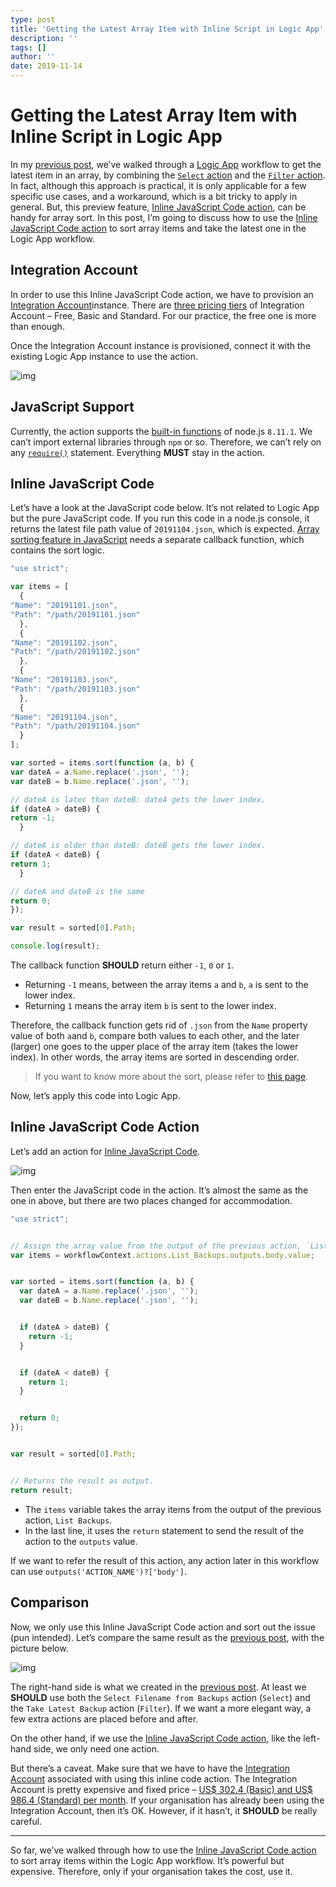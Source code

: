 ```yaml
---
type: post
title: 'Getting the Latest Array Item with Inline Script in Logic App'
description: ''
tags: []
author: ''
date: 2019-11-14
---
```


# Getting the Latest Array Item with Inline Script in Logic App

In my [previous post](https://devkimchi.com/2019/11/06/getting-the-latest-array-item-in-logic-app/), we’ve walked through a [Logic App](https://docs.microsoft.com/azure/logic-apps/logic-apps-overview?WT.mc_id=devkimchicom-blog-juyoo) workflow to get the latest item in an array, by combining the [`Select` action](https://docs.microsoft.com/azure/logic-apps/logic-apps-workflow-actions-triggers?WT.mc_id=devkimchicom-blog-juyoo#select-action) and the [`Filter` action](https://docs.microsoft.com/azure/logic-apps/logic-apps-workflow-actions-triggers?WT.mc_id=devkimchicom-blog-juyoo#query-action). In fact, although this approach is practical, it is only applicable for a few specific use cases, and a workaround, which is a bit tricky to apply in general. But, this preview feature, [Inline JavaScript Code action](https://docs.microsoft.com/azure/logic-apps/logic-apps-add-run-inline-code?WT.mc_id=devkimchicom-blog-juyoo), can be handy for array sort. In this post, I’m going to discuss how to use the [Inline JavaScript Code action](https://docs.microsoft.com/azure/logic-apps/logic-apps-add-run-inline-code?WT.mc_id=devkimchicom-blog-juyoo) to sort array items and take the latest one in the Logic App workflow.

## Integration Account

In order to use this Inline JavaScript Code action, we have to provision an [Integration Account](https://docs.microsoft.com/azure/logic-apps/logic-apps-enterprise-integration-create-integration-account?WT.mc_id=devkimchicom-blog-juyoo)instance. There are [three pricing tiers](https://docs.microsoft.com/azure/logic-apps/logic-apps-pricing?WT.mc_id=devkimchicom-blog-juyoo#integration-accounts) of Integration Account – Free, Basic and Standard. For our practice, the free one is more than enough.

Once the Integration Account instance is provisioned, connect it with the existing Logic App instance to use the action.

![img](https://sa0blogs.blob.core.windows.net/devkimchi/2019/11/getting-the-latest-array-item-with-inline-script-in-logic-app-03.png)

## JavaScript Support

Currently, the action supports the [built-in functions](https://developer.mozilla.org/docs/Web/JavaScript/Reference/Global_Objects) of node.js `8.11.1`. We can’t import external libraries through `npm` or so. Therefore, we can’t rely on any [`require()`](https://nodejs.org/docs/latest-v8.x/api/modules.html#modules_require) statement. Everything **MUST** stay in the action.

## Inline JavaScript Code

Let’s have a look at the JavaScript code below. It’s not related to Logic App but the pure JavaScript code. If you run this code in a node.js console, it returns the latest file path value of `20191104.json`, which is expected. [Array sorting feature in JavaScript](https://developer.mozilla.org/docs/Web/JavaScript/Reference/Global_Objects/Array/sort) needs a separate callback function, which contains the sort logic.

```javascript
"use strict";

var items = [
  {
"Name": "20191101.json",
"Path": "/path/20191101.json"
  },
  {
"Name": "20191102.json",
"Path": "/path/20191102.json"
  },
  {
"Name": "20191103.json",
"Path": "/path/20191103.json"
  },
  {
"Name": "20191104.json",
"Path": "/path/20191104.json"
  }
];

var sorted = items.sort(function (a, b) {
var dateA = a.Name.replace('.json', '');
var dateB = b.Name.replace('.json', '');

// dateA is later than dateB: dateA gets the lower index.
if (dateA > dateB) {
return -1;
  }

// dateA is older than dateB: dateB gets the lower index.
if (dateA < dateB) {
return 1;
  }

// dateA and dateB is the same
return 0;
});

var result = sorted[0].Path;

console.log(result);
```

The callback function **SHOULD** return either `-1`, `0` or `1`.

- Returning `-1` means, between the array items `a` and `b`, `a` is sent to the lower index.
- Returning `1` means the array item `b` is sent to the lower index.

Therefore, the callback function gets rid of `.json` from the `Name` property value of both `a`and `b`, compare both values to each other, and the later (larger) one goes to the upper place of the array item (takes the lower index). In other words, the array items are sorted in descending order.

> If you want to know more about the sort, please refer to [this page](https://developer.mozilla.org/docs/Web/JavaScript/Reference/Global_Objects/Array/sort#Description).

Now, let’s apply this code into Logic App.

## Inline JavaScript Code Action

Let’s add an action for [Inline JavaScript Code](https://docs.microsoft.com/azure/logic-apps/logic-apps-add-run-inline-code?WT.mc_id=devkimchicom-blog-juyoo).

![img](https://sa0blogs.blob.core.windows.net/devkimchi/2019/11/getting-the-latest-array-item-with-inline-script-in-logic-app-01.png)

Then enter the JavaScript code in the action. It’s almost the same as the one in above, but there are two places changed for accommodation.

```javascript
"use strict";


// Assign the array value from the output of the previous action, `List Backups`.
var items = workflowContext.actions.List_Backups.outputs.body.value;


var sorted = items.sort(function (a, b) {
  var dateA = a.Name.replace('.json', '');
  var dateB = b.Name.replace('.json', '');


  if (dateA > dateB) {
    return -1;
  }


  if (dateA < dateB) {
    return 1;
  }


  return 0;
});


var result = sorted[0].Path;


// Returns the result as output.
return result;
```

- The `items` variable takes the array items from the output of the previous action, `List Backups`.
- In the last line, it uses the `return` statement to send the result of the action to the `outputs` value.

If we want to refer the result of this action, any action later in this workflow can use `outputs('ACTION_NAME')?['body']`.

## Comparison

Now, we only use this Inline JavaScript Code action and sort out the issue (pun intended). Let’s compare the same result as the [previous post](https://devkimchi.com/2019/11/06/getting-the-latest-array-item-in-logic-app/), with the picture below.

![img](https://sa0blogs.blob.core.windows.net/devkimchi/2019/11/getting-the-latest-array-item-with-inline-script-in-logic-app-02.png)

The right-hand side is what we created in the [previous post](https://devkimchi.com/2019/11/06/getting-the-latest-array-item-in-logic-app/). At least we **SHOULD** use both the `Select Filename from Backups` action (`Select`) and the `Take Latest Backup` action (`Filter`). If we want a more elegant way, a few extra actions are placed before and after.

On the other hand, if we use the [Inline JavaScript Code action](https://docs.microsoft.com/azure/logic-apps/logic-apps-add-run-inline-code?WT.mc_id=devkimchicom-blog-juyoo), like the left-hand side, we only need one action.

But there’s a caveat. Make sure that we have to have the [Integration Account](https://docs.microsoft.com/azure/logic-apps/logic-apps-enterprise-integration-create-integration-account?WT.mc_id=devkimchicom-blog-juyoo) associated with using this inline code action. The Integration Account is pretty expensive and fixed price – [US$ 302.4 (Basic) and US$ 986.4 (Standard) per month](https://azure.microsoft.com/pricing/details/logic-apps/?WT.mc_id=devkimchicom-blog-juyoo). If your organisation has already been using the Integration Account, then it’s OK. However, if it hasn’t, it **SHOULD** be really careful.

------

So far, we’ve walked through how to use the [Inline JavaScript Code action](https://docs.microsoft.com/azure/logic-apps/logic-apps-add-run-inline-code?WT.mc_id=devkimchicom-blog-juyoo) to sort array items within the Logic App workflow. It’s powerful but expensive. Therefore, only if your organisation takes the cost, use it.